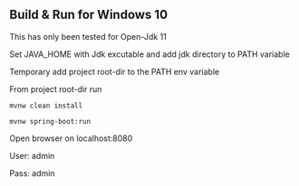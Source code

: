 ## Build & Run for Windows 10

This has only been tested for Open-Jdk 11

Set JAVA_HOME with Jdk excutable and add jdk directory to PATH variable 

Temporary add project root-dir to the PATH env variable

From project root-dir run 

`mvnw clean install`

`mvnw spring-boot:run`

Open browser on localhost:8080

User: admin

Pass: admin

